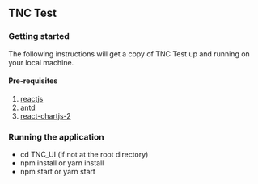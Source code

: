 ## TNC Test

### Getting started

The following instructions will get a copy of TNC Test up and running on your local machine.

#### Pre-requisites

1. [reactjs](https://reactjs.org/)
2. [antd](https://ant.design/)
3. [react-chartjs-2](https://www.npmjs.com/package/react-chartjs-2)

### Running the application

- cd TNC_UI (if not at the root directory)
- npm install or yarn install
- npm start or yarn start
